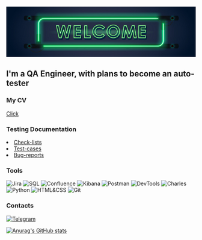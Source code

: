 ![Header](https://github.com/albert1kkk/albert1kkk/blob/main/assets/welcome.png)

## I'm a QA Engineer, with plans to become an auto-tester

### My CV
<a href="https://drive.google.com/file/d/1qPcF0ERw84SKxuCsbXLyraU1vVDAi56s/view?usp=share_link">Click</a>

### Testing Documentation
  <li><a href="https://github.com/albert1kkk/albert1kkk/tree/main/Portfolio/check-lists">Check-lists</a></li>
  <li><a href="https://github.com/albert1kkk/albert1kkk/tree/main/Portfolio/test-cases">Test-cases</a></li>
  <li><a href="https://github.com/albert1kkk/albert1kkk/tree/main/Portfolio/bug-reports">Bug-reports</a></li>

### Tools
![Jira](https://img.shields.io/badge/-Jira-483D8B?style=for-the-badge&logo=Jira&logoColor=00BFFF)
![SQL](https://img.shields.io/badge/-SQL-483D8B?style=for-the-badge&logo=MySQL&logoColor=2F4F4F)
![Confluence](https://img.shields.io/badge/-Confluence-483D8B?style=for-the-badge&logo=Confluence&logoColor=00BFFF)
![Kibana](https://img.shields.io/badge/-Kibana-483D8B?style=for-the-badge&logo=Kibana&logoColor=FF4500)
![Postman](https://img.shields.io/badge/-Postman-483D8B?style=for-the-badge&logo=Postman&logoColor=FFA500)
![DevTools](https://img.shields.io/badge/-DevTools-483D8B?style=for-the-badge&logo=GoogleChrome&logoColor=228B22)
![Charles](https://img.shields.io/badge/-Charles-483D8B?style=for-the-badge&logo=CharlesProxy&logoColor=00BFFF)
![Python](https://img.shields.io/badge/-Python-483D8B?style=for-the-badge&logo=Python&logoColor=FFD700)
![HTML&CSS](https://img.shields.io/badge/-HTML&CSS-483D8B?style=for-the-badge&logo=HTML5&logoColor=FF8C00)
![Git](https://img.shields.io/badge/-Git-483D8B?style=for-the-badge&logo=Git&logoColor=FF6347)

### Contacts
[![Telegram](https://img.shields.io/badge/-Telegram-483D8B?style=for-the-badge&logo=Telegram&logoColor=00BFFF)](https://t.me/albert1kkk)

[![Anurag's GitHub stats](https://github-readme-stats.vercel.app/api?username=albert1kkk&show_icons=true&theme=dracula)](https://github.com/anuraghazra/github-readme-stats)